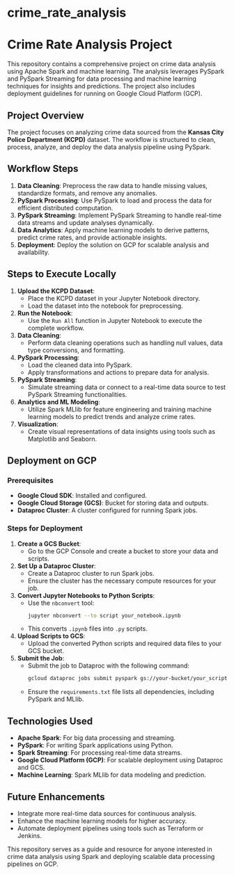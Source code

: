 # crime_rate_analysis

# Crime Rate Analysis Project
This repository contains a comprehensive project on crime data analysis using Apache Spark and machine learning. The analysis leverages PySpark and PySpark Streaming for data processing and machine learning techniques for insights and predictions. The project also includes deployment guidelines for running on Google Cloud Platform (GCP).

## Project Overview
The project focuses on analyzing crime data sourced from the **Kansas City Police Department (KCPD)** dataset. The workflow is structured to clean, process, analyze, and deploy the data analysis pipeline using PySpark.

## Workflow Steps
1. **Data Cleaning**: Preprocess the raw data to handle missing values, standardize formats, and remove any anomalies.
2. **PySpark Processing**: Use PySpark to load and process the data for efficient distributed computation.
3. **PySpark Streaming**: Implement PySpark Streaming to handle real-time data streams and update analyses dynamically.
4. **Data Analytics**: Apply machine learning models to derive patterns, predict crime rates, and provide actionable insights.
5. **Deployment**: Deploy the solution on GCP for scalable analysis and availability.

## Steps to Execute Locally
1. **Upload the KCPD Dataset**:
   - Place the KCPD dataset in your Jupyter Notebook directory.
   - Load the dataset into the notebook for preprocessing.
2. **Run the Notebook**:
   - Use the `Run All` function in Jupyter Notebook to execute the complete workflow.
3. **Data Cleaning**:
   - Perform data cleaning operations such as handling null values, data type conversions, and formatting.
4. **PySpark Processing**:
   - Load the cleaned data into PySpark.
   - Apply transformations and actions to prepare data for analysis.
5. **PySpark Streaming**:
   - Simulate streaming data or connect to a real-time data source to test PySpark Streaming functionalities.
6. **Analytics and ML Modeling**:
   - Utilize Spark MLlib for feature engineering and training machine learning models to predict trends and analyze crime rates.
7. **Visualization**:
   - Create visual representations of data insights using tools such as Matplotlib and Seaborn.

## Deployment on GCP
### Prerequisites
- **Google Cloud SDK**: Installed and configured.
- **Google Cloud Storage (GCS)**: Bucket for storing data and outputs.
- **Dataproc Cluster**: A cluster configured for running Spark jobs.

### Steps for Deployment
1. **Create a GCS Bucket**:
   - Go to the GCP Console and create a bucket to store your data and scripts.
2. **Set Up a Dataproc Cluster**:
   - Create a Dataproc cluster to run Spark jobs.
   - Ensure the cluster has the necessary compute resources for your job.
3. **Convert Jupyter Notebooks to Python Scripts**:
   - Use the `nbconvert` tool:
     ```bash
     jupyter nbconvert --to script your_notebook.ipynb
     ```
   - This converts `.ipynb` files into `.py` scripts.
4. **Upload Scripts to GCS**:
   - Upload the converted Python scripts and required data files to your GCS bucket.
5. **Submit the Job**:
   - Submit the job to Dataproc with the following command:
     ```bash
     gcloud dataproc jobs submit pyspark gs://your-bucket/your_script.py --cluster your-cluster-name --region your-region --files gs://your-bucket/requirements.txt
     ```
   - Ensure the `requirements.txt` file lists all dependencies, including PySpark and MLlib.


## Technologies Used
- **Apache Spark**: For big data processing and streaming.
- **PySpark**: For writing Spark applications using Python.
- **Spark Streaming**: For processing real-time data streams.
- **Google Cloud Platform (GCP)**: For scalable deployment using Dataproc and GCS.
- **Machine Learning**: Spark MLlib for data modeling and prediction.

## Future Enhancements
- Integrate more real-time data sources for continuous analysis.
- Enhance the machine learning models for higher accuracy.
- Automate deployment pipelines using tools such as Terraform or Jenkins.


This repository serves as a guide and resource for anyone interested in crime data analysis using Spark and deploying scalable data processing pipelines on GCP.
